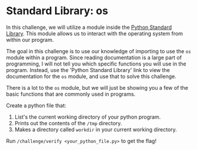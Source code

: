 # Standard Library: os

In this challenge, we will utilize a module inside the [Python Standard Library](https://docs.python.org/3/library/os.html). This module allows us to interact with the operating system from within our program. 

The goal in this challenge is to use our knowledge of importing to use the `os` module within a program. Since reading documentation is a large part of programming, I will not tell you which specific functions you will use in the program. Instead, use the 'Python Standard Library' link to view the documentation for the `os` module, and use that to solve this challenge. 

There is a lot to the `os` module, but we will just be showing you a few of the basic functions that are commonly used in programs. 

Create a python file that:
1. List's the current working directory of your python program.
2. Prints out the contents of the `/tmp` directory.
3. Makes a directory called `workdir` in your current working directory.

Run `/challenge/verify <your_python_file.py>` to get the flag!
